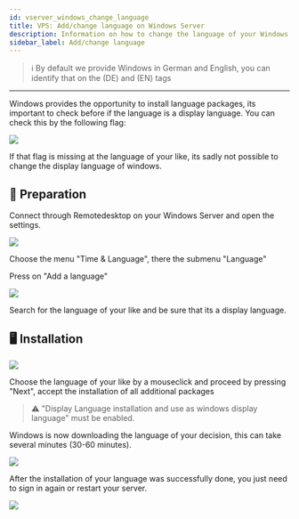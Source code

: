 ```yaml
---
id: vserver_windows_change_language
title: VPS: Add/change language on Windows Server
description: Information on how to change the language of your Windows VPS from ZAP-Hosting and how to add languages - ZAP-Hosting.com documentation
sidebar_label: Add/change language
---
```


> ℹ️ By default we provide Windows in German and English, you can identify that on the (DE) and (EN) tags
***
Windows provides the opportunity to install language packages, its important to check before if the language is a display language. You can check this by the following flag:

![](https://screensaver01.zap-hosting.com/index.php/s/TWSc8z6EgM4LW3C/preview)

If that flag is missing at the language of your like, its sadly not possible to change the display language of windows.

## 📖 Preparation

Connect through Remotedesktop on your Windows Server and open the settings.

![](https://screensaver01.zap-hosting.com/index.php/s/wYEb5xjPaX7kFLC/preview)

Choose the menu "Time & Language", there the submenu "Language"

Press on "Add a language"

![](https://screensaver01.zap-hosting.com/index.php/s/4q8NDL9GH3Q9j53/preview)

Search for the language of your like and be sure that its a display language.

## 🖥️ Installation

![](https://screensaver01.zap-hosting.com/index.php/s/yZsg6ogMH36cFEC/preview)

Choose the language of your like by a mouseclick and proceed by pressing "Next", accept the installation of all additional packages

> ⚠️ "Display Language installation and use as windows display language" must be enabled.

Windows is now downloading the language of your decision, this can take several minutes (30-60 minutes).

![](https://screensaver01.zap-hosting.com/index.php/s/NS7eLneEEbSEj2t/preview)

After the installation of your language was successfully done, you just need to sign in again or restart your server.

![](https://screensaver01.zap-hosting.com/index.php/s/S69kR4KdN3rHyYd/preview)
